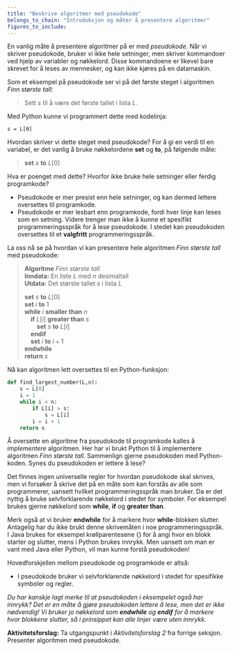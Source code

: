 ```yaml
---
title: "Beskrive algoritmer med pseudokode"
belongs_to_chain: "Introduksjon og måter å presentere algoritmer"
figures_to_include:
---
```


En vanlig måte å presentere algoritmer på er med *pseudokode*.
Når vi skriver pseudokode, bruker vi ikke hele setninger, men skriver kommandoer ved hjelp av variabler og nøkkelord.
Disse kommandoene er likevel bare skrevet for å leses av mennesker, og kan ikke kjøres på en datamaskin.

Som et eksempel på pseudokode ser vi på det første steget i algoritmen *Finn største tall*: 

> Sett $s$ til å være det første tallet i lista $L$.

Med Python kunne vi programmert dette med kodelinja:

```
s = L[0]
```

Hvordan skriver vi dette steget med pseudokode? For å gi en verdi til en variabel, er det vanlig å bruke nøkkelordene **set** og **to**, på følgende måte: 

>**set** $s$ **to** $L[0]$   

Hva er poenget med dette? Hvorfor ikke bruke hele setninger eller ferdig programkode? 

* Pseudokode er mer presist enn hele setninger, og kan dermed lettere oversettes til programkode.
* Pseudokode er mer lesbart enn programkode, fordi hver linje kan leses som en setning. Videre trenger man ikke å kunne et spesifikt programmeringsspråk for å lese pseudokode. I stedet kan pseudokoden oversettes til et **valgfritt** programmeringsspråk. 

La oss nå se på hvordan vi kan presentere hele algoritmen *Finn største tall* med pseudokode:

>**Algoritme** *Finn største tall*    
**Inndata:** En liste $L$ med $n$ desimaltall    
**Utdata:** Det største tallet $s$ i lista $L$
>
>**set**  $s$  **to**  $L[0]$   
**set**  $i$  **to**  $1$   
**while**  $i$  **smaller than**  $n$   
&emsp;**if**  $L[i]$  **greater than**  $s$   
&emsp;&emsp;**set**  $s$  **to**  $L[i]$    
&emsp;**endif**   
&emsp;**set**  $i$  **to**  $i + 1$   
**endwhile**     
**return**  $s$   

Nå kan algoritmen lett oversettes til en Python-funksjon: 


```python
def find_largest_number(L,n):
    s = L[0]
    i = 1
    while i < n:
        if L[i] > s:
            s = L[i]
        i = i + 1
    return s
```

Å oversette en algoritme fra pseudokode til programkode kalles å *implementere* algoritmen. Her har vi brukt Python til å implementere algoritmen *Finn største tall*. Sammenlign gjerne pseudokoden med Python-koden. Synes du pseudokoden er lettere å lese? 

Det finnes ingen universelle regler for hvordan pseudokode skal skrives, men vi forsøker å skrive det på en måte som kan forstås av alle som programmerer, uansett hvilket programmeringsspråk man bruker. Da er det nyttig å bruke selvforklarende nøkkelord i stedet for symboler. For eksempel brukes gjerne nøkkelord som **while**, **if** og **greater than**. 

Merk også at vi bruker **endwhile** for å markere hvor **while**-blokken slutter. Antagelig har du ikke brukt denne skrivemåten i noe programmeringsspråk. I  Java brukes for eksempel krøllparentesene {} for å angi hvor en blokk starter og slutter, mens i Python brukes innrykk. Men uansett om man er vant med Java eller Python, vil man kunne forstå pseudokoden!

Hovedforskjellen mellom pseudokode og programkode er altså: 

* I pseudokode bruker vi selvforklarende nøkkelord i stedet for spesifikke symboler og regler.

*Du har kanskje lagt merke til at pseudokoden i eksempelet også har innrykk? Det er en måte å gjøre pseudokoden lettere å lese, men det er ikke nødvendig! Vi bruker jo nøkkelord som **endwhile** og **endif** for å markere hvor blokkene slutter, så i prinsippet kan alle linjer være uten innrykk.*

**Aktivitetsforslag:** Ta utgangspunkt i *Aktivitetsforslag 2* fra forrige seksjon. Presenter algoritmen med pseudokode. 


